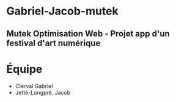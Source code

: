 # Gabriel-Jacob-mutek
## Mutek Optimisation Web - Projet app d'un festival d'art numérique
# Équipe
* Clerval Gabriel
* Jetté-Longpré, Jacob
